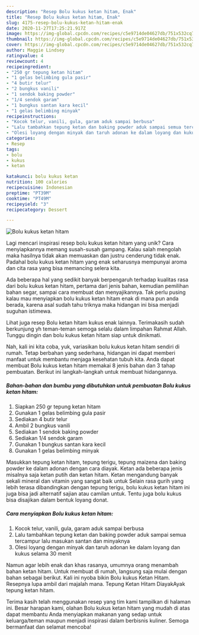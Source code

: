 ```yaml
---
description: "Resep Bolu kukus ketan hitam, Enak"
title: "Resep Bolu kukus ketan hitam, Enak"
slug: 4175-resep-bolu-kukus-ketan-hitam-enak
date: 2020-11-27T17:25:21.917Z
image: https://img-global.cpcdn.com/recipes/c5e9714de04627db/751x532cq70/bolu-kukus-ketan-hitam-foto-resep-utama.jpg
thumbnail: https://img-global.cpcdn.com/recipes/c5e9714de04627db/751x532cq70/bolu-kukus-ketan-hitam-foto-resep-utama.jpg
cover: https://img-global.cpcdn.com/recipes/c5e9714de04627db/751x532cq70/bolu-kukus-ketan-hitam-foto-resep-utama.jpg
author: Maggie Lindsey
ratingvalue: 4
reviewcount: 4
recipeingredient:
- "250 gr tepung ketan hitam"
- "1 gelas belimbing gula pasir"
- "4 butir telur"
- "2 bungkus vanili"
- "1 sendok baking powder"
- "1/4 sendok garam"
- "1 bungkus santan kara kecil"
- "1 gelas belimbing minyak"
recipeinstructions:
- "Kocok telur, vanili, gula, garam aduk sampai berbusa"
- "Lalu tambahkan tepung ketan dan baking powder aduk sampai semua tercampur lalu masukan santan dan minyaknya"
- "Olesi loyang dengan minyak dan taruh adonan ke dalam loyang dan kukus selama 30 menit"
categories:
- Resep
tags:
- bolu
- kukus
- ketan

katakunci: bolu kukus ketan 
nutrition: 100 calories
recipecuisine: Indonesian
preptime: "PT39M"
cooktime: "PT49M"
recipeyield: "3"
recipecategory: Dessert

---
```



![Bolu kukus ketan hitam](https://img-global.cpcdn.com/recipes/c5e9714de04627db/751x532cq70/bolu-kukus-ketan-hitam-foto-resep-utama.jpg)

Lagi mencari inspirasi resep bolu kukus ketan hitam yang unik? Cara menyiapkannya memang susah-susah gampang. Kalau salah mengolah maka hasilnya tidak akan memuaskan dan justru cenderung tidak enak. Padahal bolu kukus ketan hitam yang enak seharusnya mempunyai aroma dan cita rasa yang bisa memancing selera kita.

Ada beberapa hal yang sedikit banyak berpengaruh terhadap kualitas rasa dari bolu kukus ketan hitam, pertama dari jenis bahan, kemudian pemilihan bahan segar, sampai cara membuat dan menyajikannya. Tak perlu pusing kalau mau menyiapkan bolu kukus ketan hitam enak di mana pun anda berada, karena asal sudah tahu triknya maka hidangan ini bisa menjadi suguhan istimewa.

Lihat juga resep Bolu ketan hitam kukus enak lainnya. Terimakasih sudah berkunjung yh teman-teman semoga selalu dalam limpahan Rahmat Allah. Tunggu dingin dan bolu kukus ketan hitam siap untuk dinikmati.


Nah, kali ini kita coba, yuk, variasikan bolu kukus ketan hitam sendiri di rumah. Tetap berbahan yang sederhana, hidangan ini dapat memberi manfaat untuk membantu menjaga kesehatan tubuh kita. Anda dapat membuat Bolu kukus ketan hitam memakai 8 jenis bahan dan 3 tahap pembuatan. Berikut ini langkah-langkah untuk membuat hidangannya.

<!--inarticleads1-->

##### Bahan-bahan dan bumbu yang dibutuhkan untuk pembuatan Bolu kukus ketan hitam:

1. Siapkan 250 gr tepung ketan hitam
1. Gunakan 1 gelas belimbing gula pasir
1. Sediakan 4 butir telur
1. Ambil 2 bungkus vanili
1. Sediakan 1 sendok baking powder
1. Sediakan 1/4 sendok garam
1. Gunakan 1 bungkus santan kara kecil
1. Gunakan 1 gelas belimbing minyak


Masukkan tepung ketan hitam, tepung terigu, tepung maizena dan baking powder ke dalam adonan dengan cara diayak. Ketan ada beberapa jenis misalnya saja ketan putih dan ketan hitam. Ketan mengandung banyak sekali mineral dan vitamin yang sangat baik untuk Selain rasa gurih yang lebih terasa dibandingkan dengan tepung terigu, bolu kukus ketan hitam ini juga bisa jadi alternatif sajian atau camilan untuk. Tentu juga bolu kukus bisa disajikan dalam bentuk loyang donat. 

<!--inarticleads2-->

##### Cara menyiapkan Bolu kukus ketan hitam:

1. Kocok telur, vanili, gula, garam aduk sampai berbusa
1. Lalu tambahkan tepung ketan dan baking powder aduk sampai semua tercampur lalu masukan santan dan minyaknya
1. Olesi loyang dengan minyak dan taruh adonan ke dalam loyang dan kukus selama 30 menit


Namun agar lebih enak dan khas rasanya, umumnya orang menambah bahan ketan hitam. Untuk membuat di rumah, langsung saja mulai dengan bahan sebagai berikut. Kali ini nyoba bikin Bolu kukus Ketan Hitam. Resepnya lupa ambil dari majalah mana. Tepung Ketan Hitam DiayakAyak tepung ketan hitam. 

Terima kasih telah menggunakan resep yang tim kami tampilkan di halaman ini. Besar harapan kami, olahan Bolu kukus ketan hitam yang mudah di atas dapat membantu Anda menyiapkan makanan yang sedap untuk keluarga/teman maupun menjadi inspirasi dalam berbisnis kuliner. Semoga bermanfaat dan selamat mencoba!
